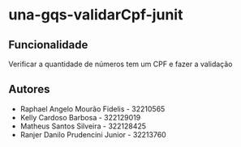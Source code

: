 # una-gqs-validarCpf-junit

## Funcionalidade
Verificar a quantidade de números tem um CPF e fazer a validação

## Autores
- Raphael Angelo Mourão Fidelis - 32210565
- Kelly Cardoso Barbosa - 322129019
- Matheus Santos Silveira - 322128425
- Ranjer Danilo Prudencini Junior - 32213760
